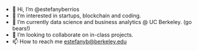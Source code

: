 - 👋 Hi, I’m @estefanyberrios
- 👀 I’m interested in startups, blockchain and coding.
- 🌱 I’m currently data science and business analytics @ UC Berkeley. (go bears!)
- 💞️ I’m looking to collaborate on in-class projects.
- 📫 How to reach me estefanyb@berkeley.edu

<!---
estefanyberrios/estefanyberrios is a ✨ special ✨ repository because its `README.md` (this file) appears on your GitHub profile.
You can click the Preview link to take a look at your changes.
--->
